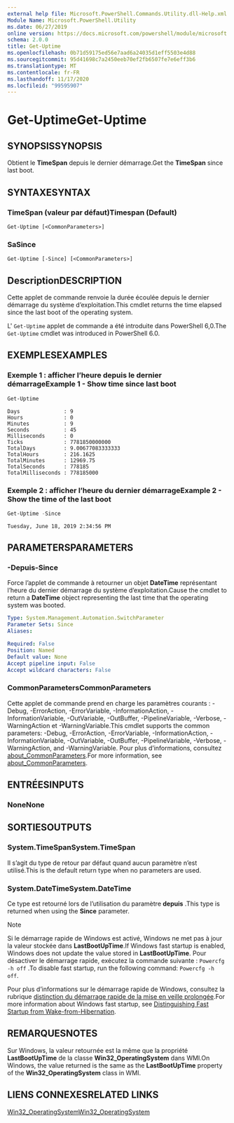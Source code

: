 ```yaml
---
external help file: Microsoft.PowerShell.Commands.Utility.dll-Help.xml
Module Name: Microsoft.PowerShell.Utility
ms.date: 06/27/2019
online version: https://docs.microsoft.com/powershell/module/microsoft.powershell.utility/get-uptime?view=powershell-7.2&WT.mc_id=ps-gethelp
schema: 2.0.0
title: Get-Uptime
ms.openlocfilehash: 0b71d59175ed56e7aad6a24035d1eff5503e4d88
ms.sourcegitcommit: 95d41698c7a2450eeb70ef2fb6507fe7e6eff3b6
ms.translationtype: MT
ms.contentlocale: fr-FR
ms.lasthandoff: 11/17/2020
ms.locfileid: "99595907"
---
```

# <span data-ttu-id="9dbc5-102">Get-Uptime</span><span class="sxs-lookup"><span data-stu-id="9dbc5-102">Get-Uptime</span></span>

## <span data-ttu-id="9dbc5-103">SYNOPSIS</span><span class="sxs-lookup"><span data-stu-id="9dbc5-103">SYNOPSIS</span></span>
<span data-ttu-id="9dbc5-104">Obtient le **TimeSpan** depuis le dernier démarrage.</span><span class="sxs-lookup"><span data-stu-id="9dbc5-104">Get the **TimeSpan** since last boot.</span></span>

## <span data-ttu-id="9dbc5-105">SYNTAXE</span><span class="sxs-lookup"><span data-stu-id="9dbc5-105">SYNTAX</span></span>

### <span data-ttu-id="9dbc5-106">TimeSpan (valeur par défaut)</span><span class="sxs-lookup"><span data-stu-id="9dbc5-106">Timespan (Default)</span></span>

```
Get-Uptime [<CommonParameters>]
```

### <span data-ttu-id="9dbc5-107">Sa</span><span class="sxs-lookup"><span data-stu-id="9dbc5-107">Since</span></span>

```
Get-Uptime [-Since] [<CommonParameters>]
```

## <span data-ttu-id="9dbc5-108">Description</span><span class="sxs-lookup"><span data-stu-id="9dbc5-108">DESCRIPTION</span></span>

<span data-ttu-id="9dbc5-109">Cette applet de commande renvoie la durée écoulée depuis le dernier démarrage du système d’exploitation.</span><span class="sxs-lookup"><span data-stu-id="9dbc5-109">This cmdlet returns the time elapsed since the last boot of the operating system.</span></span>

<span data-ttu-id="9dbc5-110">L' `Get-Uptime` applet de commande a été introduite dans PowerShell 6,0.</span><span class="sxs-lookup"><span data-stu-id="9dbc5-110">The `Get-Uptime` cmdlet was introduced in PowerShell 6.0.</span></span>

## <span data-ttu-id="9dbc5-111">EXEMPLES</span><span class="sxs-lookup"><span data-stu-id="9dbc5-111">EXAMPLES</span></span>

### <span data-ttu-id="9dbc5-112">Exemple 1 : afficher l’heure depuis le dernier démarrage</span><span class="sxs-lookup"><span data-stu-id="9dbc5-112">Example 1 - Show time since last boot</span></span>

```powershell
Get-Uptime
```

```Output
Days              : 9
Hours             : 0
Minutes           : 9
Seconds           : 45
Milliseconds      : 0
Ticks             : 7781850000000
TotalDays         : 9.00677083333333
TotalHours        : 216.1625
TotalMinutes      : 12969.75
TotalSeconds      : 778185
TotalMilliseconds : 778185000
```

### <span data-ttu-id="9dbc5-113">Exemple 2 : afficher l’heure du dernier démarrage</span><span class="sxs-lookup"><span data-stu-id="9dbc5-113">Example 2 - Show the time of the last boot</span></span>

```powershell
Get-Uptime -Since
```

```Output
Tuesday, June 18, 2019 2:34:56 PM
```

## <span data-ttu-id="9dbc5-114">PARAMETERS</span><span class="sxs-lookup"><span data-stu-id="9dbc5-114">PARAMETERS</span></span>

### <span data-ttu-id="9dbc5-115">-Depuis</span><span class="sxs-lookup"><span data-stu-id="9dbc5-115">-Since</span></span>

<span data-ttu-id="9dbc5-116">Force l’applet de commande à retourner un objet **DateTime** représentant l’heure du dernier démarrage du système d’exploitation.</span><span class="sxs-lookup"><span data-stu-id="9dbc5-116">Cause the cmdlet to return a **DateTime** object representing the last time that the operating system was booted.</span></span>

```yaml
Type: System.Management.Automation.SwitchParameter
Parameter Sets: Since
Aliases:

Required: False
Position: Named
Default value: None
Accept pipeline input: False
Accept wildcard characters: False
```

### <span data-ttu-id="9dbc5-117">CommonParameters</span><span class="sxs-lookup"><span data-stu-id="9dbc5-117">CommonParameters</span></span>

<span data-ttu-id="9dbc5-118">Cette applet de commande prend en charge les paramètres courants : -Debug, -ErrorAction, -ErrorVariable, -InformationAction, -InformationVariable, -OutVariable, -OutBuffer, -PipelineVariable, -Verbose, -WarningAction et -WarningVariable.</span><span class="sxs-lookup"><span data-stu-id="9dbc5-118">This cmdlet supports the common parameters: -Debug, -ErrorAction, -ErrorVariable, -InformationAction, -InformationVariable, -OutVariable, -OutBuffer, -PipelineVariable, -Verbose, -WarningAction, and -WarningVariable.</span></span> <span data-ttu-id="9dbc5-119">Pour plus d’informations, consultez [about_CommonParameters](https://go.microsoft.com/fwlink/?LinkID=113216).</span><span class="sxs-lookup"><span data-stu-id="9dbc5-119">For more information, see [about_CommonParameters](https://go.microsoft.com/fwlink/?LinkID=113216).</span></span>

## <span data-ttu-id="9dbc5-120">ENTRÉES</span><span class="sxs-lookup"><span data-stu-id="9dbc5-120">INPUTS</span></span>

### <span data-ttu-id="9dbc5-121">None</span><span class="sxs-lookup"><span data-stu-id="9dbc5-121">None</span></span>

## <span data-ttu-id="9dbc5-122">SORTIES</span><span class="sxs-lookup"><span data-stu-id="9dbc5-122">OUTPUTS</span></span>

### <span data-ttu-id="9dbc5-123">System.TimeSpan</span><span class="sxs-lookup"><span data-stu-id="9dbc5-123">System.TimeSpan</span></span>

<span data-ttu-id="9dbc5-124">Il s’agit du type de retour par défaut quand aucun paramètre n’est utilisé.</span><span class="sxs-lookup"><span data-stu-id="9dbc5-124">This is the default return type when no parameters are used.</span></span>

### <span data-ttu-id="9dbc5-125">System.DateTime</span><span class="sxs-lookup"><span data-stu-id="9dbc5-125">System.DateTime</span></span>

<span data-ttu-id="9dbc5-126">Ce type est retourné lors de l’utilisation du paramètre **depuis** .</span><span class="sxs-lookup"><span data-stu-id="9dbc5-126">This type is returned when using the **Since** parameter.</span></span>

> [!NOTE]
> <span data-ttu-id="9dbc5-127">Si le démarrage rapide de Windows est activé, Windows ne met pas à jour la valeur stockée dans **LastBootUpTime**.</span><span class="sxs-lookup"><span data-stu-id="9dbc5-127">If Windows fast startup is enabled, Windows does not update the value stored in **LastBootUpTime**.</span></span> <span data-ttu-id="9dbc5-128">Pour désactiver le démarrage rapide, exécutez la commande suivante : `Powercfg -h off` .</span><span class="sxs-lookup"><span data-stu-id="9dbc5-128">To disable fast startup, run the following command: `Powercfg -h off`.</span></span>
>
> <span data-ttu-id="9dbc5-129">Pour plus d’informations sur le démarrage rapide de Windows, consultez la rubrique [distinction du démarrage rapide de la mise en veille prolongée](/windows-hardware/drivers/kernel/distinguishing-fast-startup-from-wake-from-hibernation).</span><span class="sxs-lookup"><span data-stu-id="9dbc5-129">For more information about Windows fast startup, see [Distinguishing Fast Startup from Wake-from-Hibernation](/windows-hardware/drivers/kernel/distinguishing-fast-startup-from-wake-from-hibernation).</span></span>

## <span data-ttu-id="9dbc5-130">REMARQUES</span><span class="sxs-lookup"><span data-stu-id="9dbc5-130">NOTES</span></span>

<span data-ttu-id="9dbc5-131">Sur Windows, la valeur retournée est la même que la propriété **LastBootUpTime** de la classe **Win32_OperatingSystem** dans WMI.</span><span class="sxs-lookup"><span data-stu-id="9dbc5-131">On Windows, the value returned is the same as the **LastBootUpTime** property of the **Win32_OperatingSystem** class in WMI.</span></span>

## <span data-ttu-id="9dbc5-132">LIENS CONNEXES</span><span class="sxs-lookup"><span data-stu-id="9dbc5-132">RELATED LINKS</span></span>

[<span data-ttu-id="9dbc5-133">Win32_OperatingSystem</span><span class="sxs-lookup"><span data-stu-id="9dbc5-133">Win32_OperatingSystem</span></span>](/windows/win32/cimwin32prov/win32-operatingsystem#properties)


